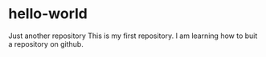 # hello-world
Just another repository 
This is my first repository. I am learning how to buit a repository on github. 
